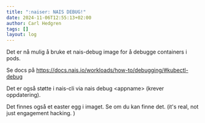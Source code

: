 ```yaml
---
title: ":naiser: NAIS DEBUG!"
date: 2024-11-06T12:55:13+02:00
author: Carl Hedgren
tags: []
layout: log
---
```


Det er nå mulig å bruke et nais-debug image for å debugge containers i pods.

Se docs på https://docs.nais.io/workloads/how-to/debugging/#kubectl-debug

Det er også støtte i nais-cli via nais debug &lt;appname&gt; (krever oppdatering).

Det finnes også et easter egg i imaget. Se om du kan finne det. (it's real, not just engagement hacking. )
